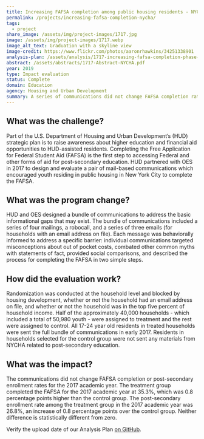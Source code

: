 ```yaml
---
title: Increasing FAFSA completion among public housing residents - NYCHA
permalink: /projects/increasing-fafsa-completion-nycha/
tags:
  - project  
share_image: /assets/img/project-images/1717.jpg
image: /assets/img/project-images/1717.webp
image_alt_text: Graduation with a skyline view
image-credit: https://www.flickr.com/photos/aaronrhawkins/34251338901
analysis-plan: /assets/analysis/1717-increasing-fafsa-completion-phase-2.pdf
abstract: /assets/abstracts/1717-Abstract-NYCHA.pdf
year: 2019
type: Impact evaluation
status: Complete
domain: Education
agency: Housing and Urban Development
summary: A series of communications did not change FAFSA completion rates
---
```


## What was the challenge?
Part of the U.S. Department of Housing and Urban Development’s (HUD) strategic plan is to raise awareness about higher education and financial aid opportunities to HUD-assisted residents. Completing the Free Application for Federal Student Aid (FAFSA) is the first step to accessing Federal and other forms of aid for post-secondary education. HUD partnered with OES in 2017 to design and evaluate a pair of mail-based communications which encouraged youth residing in public housing in New York City to complete the FAFSA.

## What was the program change?
HUD and OES designed a bundle of communications to address the basic informational gaps that may exist. The bundle of communications included a series of four mailings, a robocall, and a series of three emails (for households with an email address on file). Each message was behaviorally informed to address a specific barrier: individual communications targeted misconceptions about out of pocket costs, combated other common myths with statements of fact, provided social comparisons, and described the process for completing the FAFSA in two simple steps.

## How did the evaluation work?
Randomization was conducted at the household level and blocked by housing development, whether or not the household had an email address on file, and whether or not the household was in the top five percent of household income. Half of the approximately 40,000 households -  which included a total of 50,980 youth - were assigned to treatment and the rest were assigned to control. All 17-24 year old residents in treated households were sent the full bundle of communications in early 2017. Residents in households selected for the control group were not sent any materials from NYCHA related to post-secondary education.

## What was the impact?
The communications did not change FAFSA completion or post-secondary enrollment rates for the 2017 academic year. The treatment group completed the FAFSA for the 2017 academic year at 35.3%, which was 0.8 percentage points higher than the control group. The post-secondary enrollment rate among the treatment group in the 2017 academic year was 26.8%, an increase of 0.8 percentage points over the control group. Neither difference is statistically different from zero. 

Verify the upload date of our Analysis Plan <a href="https://github.com/gsa-oes/office-of-evaluation-sciences/commits/master/assets/analysis/1717-increasing-fafsa-completion-phase-2.pdf">on GitHub</a>.
